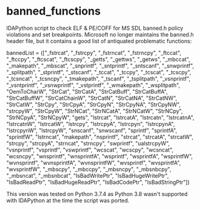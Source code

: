 # banned_functions
IDAPython script to check ELF &amp; PE/COFF for MS SDL banned.h policy violations and set breakpoints. Microsoft no longer maintains the banned.h header file, but it contains a good list of antiquated problematic functions:

bannedList = (["_fstrcat", "_fstrcpy", "_fstrncat", "_fstrncpy", "_ftccat", "_ftccpy", "_ftcscat", "_ftcscpy", "_getts", "_gettws", "_getws", "_mbccat", "_makepath", "_mbscat", "_snprintf", "_sntprintf", "_sntscanf", "_snwprintf", "_splitpath", "_stprintf", "_stscanf", "_tccat", "_tccpy", "_tcscat", "_tcscpy", "_tcsncat", "_tcsncpy", "_tmakepath", "_tscanf", "_tsplitpath", "_vsnprintf", "_vsntprintf", "_vsnwprintf", "_vstprintf", "_wmakepath", "_wsplitpath", "OemToCharW", "StrCat", "StrCatA", "StrCatBuff", "StrCatBuffA", "StrCatBuffW", "StrCatChainW", "StrCatN", "StrCatNA", "StrCatNW", "StrCatW", "StrCpy", "StrCpyA", "StrCpyN", "StrCpyNA", "StrCpyNW", "strcpyW", "StrCpyW", "StrNCat", "StrNCatA", "StrNCatW", "StrNCpy", "StrNCpyA", "StrNCpyW", "gets", "lstrcat", "lstrcatA", "lstrcatn", "lstrcatnA", "lstrcatnW", "lstrcatW", "lstrcpy", "lstrcpyA", "lstrcpyn", "lstrcpynA", "lstrcpynW", "lstrcpyW", "snscanf", "snwscanf", "sprintf", "sprintfA", "sprintfW", "lstrncat", "makepath", "nsprintf", "strcat", "strcatA", "strcatW", "strcpy", "strcpyA", "strncat", "strncpy", "swprintf", "ualstrcpyW", "vsnprintf", "vsprintf", "vswprintf", "wcscat", "wcscpy", "wcsncat", "wcsncpy", "wnsprintf", "wnsprintfA", "wsprintf", "wsprintfA", "wsprintfW", "wvnsprintf", "wvnsprintfA", "wvnsprintfW", "wvsprintf", "wvsprintfA", "wvsprintfW", "_mbscpy", "_mbccpy", "_mbsncpy", "_mbsnbcpy", "_mbsncat", "_mbsnbcat", "IsBadWritePtr", "IsBadHugeWritePtr", "IsBadReadPtr", "IsBadHugeReadPtr", "IsBadCodePtr", "IsBadStringPtr"])

This version was tested on Python 3.7.4 as Python 3.8 wasn't supported with IDAPython at the time the script was ported. 

